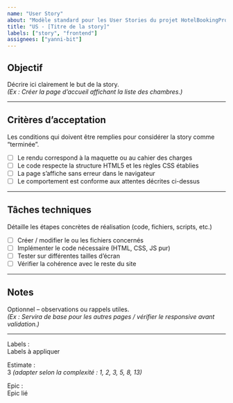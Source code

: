 ```yaml
---
name: "User Story"
about: "Modèle standard pour les User Stories du projet HotelBookingProjetBloc2"
title: "US - [Titre de la story]"
labels: ["story", "frontend"]
assignees: ["yanni-bit"]
---
```


## Objectif
Décrire ici clairement le but de la story.  
*(Ex : Créer la page d’accueil affichant la liste des chambres.)*

---

## Critères d’acceptation
Les conditions qui doivent être remplies pour considérer la story comme “terminée”.

- [ ] Le rendu correspond à la maquette ou au cahier des charges  
- [ ] Le code respecte la structure HTML5 et les règles CSS établies  
- [ ] La page s’affiche sans erreur dans le navigateur  
- [ ] Le comportement est conforme aux attentes décrites ci-dessus  

---

## Tâches techniques
Détaille les étapes concrètes de réalisation (code, fichiers, scripts, etc.)

- [ ] Créer / modifier le ou les fichiers concernés  
- [ ] Implémenter le code nécessaire (HTML, CSS, JS pur)  
- [ ] Tester sur différentes tailles d’écran  
- [ ] Vérifier la cohérence avec le reste du site  

---

## Notes
Optionnel – observations ou rappels utiles.  
*(Ex : Servira de base pour les autres pages / vérifier le responsive avant validation.)*

---

Labels :  
Labels à appliquer

Estimate :  
3 *(adapter selon la complexité : 1, 2, 3, 5, 8, 13)*

Epic :  
Epic lié
